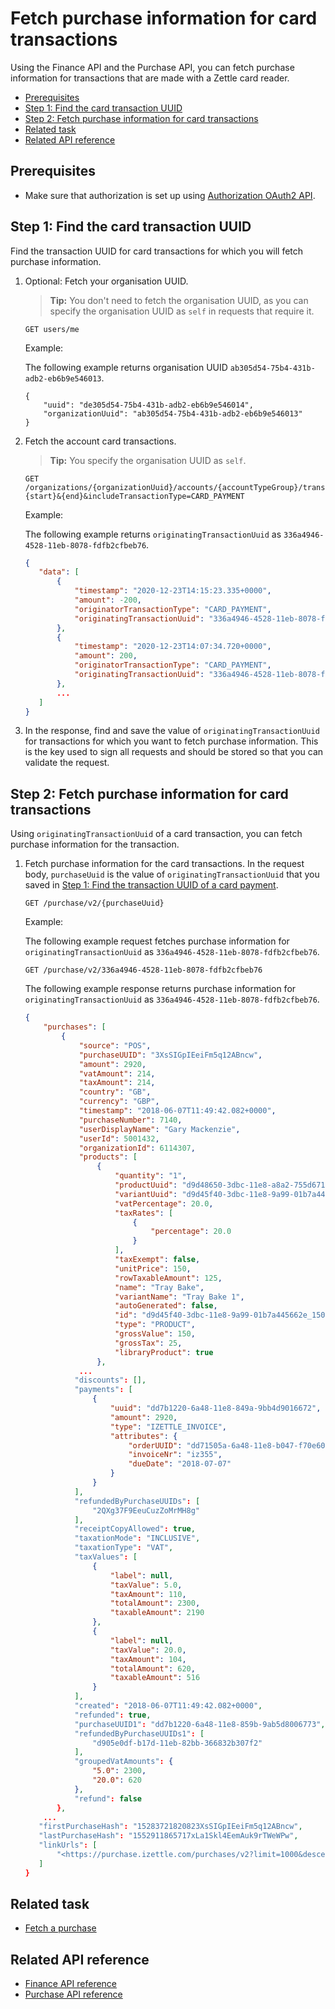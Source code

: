 Fetch purchase information for card transactions
===
Using the Finance API and the Purchase API, you can fetch purchase information for transactions that are made with a Zettle card reader.

* [Prerequisites](#prerequisites)
* [Step 1: Find the card transaction UUID](#step-1-find-the-card-transaction-uuid)
* [Step 2: Fetch purchase information for card transactions](#step-2-fetch-purchase-information-for-card-transactions)
* [Related task](#related-task)
* [Related API reference](#related-api-reference)

## Prerequisites
* Make sure that authorization is set up using [Authorization OAuth2 API](../../authorization.adoc). 
<!-- to be continued if any -->

## Step 1: Find the card transaction UUID
Find the transaction UUID for card transactions for which you will fetch purchase information.  

1. Optional: Fetch your organisation UUID. 
   > **Tip:** You don't need to fetch the organisation UUID, as you can specify the organisation UUID as `self` in requests that require it.

    ```
    GET users/me
    ```
   Example:
       
   The following example returns organisation UUID `ab305d54-75b4-431b-adb2-eb6b9e546013`.

    ```
    {
        "uuid": "de305d54-75b4-431b-adb2-eb6b9e546014",
        "organizationUuid": "ab305d54-75b4-431b-adb2-eb6b9e546013"
    }
    ```
       
2. Fetch the account card transactions.
   > **Tip:** You specify the organisation UUID as `self`.

    ```
    GET /organizations/{organizationUuid}/accounts/{accountTypeGroup}/transactions?{start}&{end}&includeTransactionType=CARD_PAYMENT
    ```
   Example:
       
   The following example returns `originatingTransactionUuid` as `336a4946-4528-11eb-8078-fdfb2cfbeb76`.

    ```json
    {
       "data": [
           {
               "timestamp": "2020-12-23T14:15:23.335+0000",
               "amount": -200,
               "originatorTransactionType": "CARD_PAYMENT",
               "originatingTransactionUuid": "336a4946-4528-11eb-8078-fdfb2cfbeb76"
           },
           {
               "timestamp": "2020-12-23T14:07:34.720+0000",
               "amount": 200,
               "originatorTransactionType": "CARD_PAYMENT",
               "originatingTransactionUuid": "336a4946-4528-11eb-8078-fdfb2cfbeb76"
           },
           ...
       ]
   }
    ```

3. In the response, find and save the value of `originatingTransactionUuid` for transactions for which you want to fetch purchase information. This is the key used to sign all requests and should be stored so that you can validate the request.

## Step 2: Fetch purchase information for card transactions
Using `originatingTransactionUuid` of a card transaction, you can fetch purchase information for the transaction.

1. Fetch purchase information for the card transactions. In the request body, `purchaseUuid` is the value of `originatingTransactionUuid` that you saved in [Step 1: Find the transaction UUID of a card payment](#step-1-find-the-transaction-uuid-of-a-card-payment).
    
    ```
    GET /purchase/v2/{purchaseUuid}
    ```
      
    Example:
    
    The following example request fetches purchase information for `originatingTransactionUuid` as `336a4946-4528-11eb-8078-fdfb2cfbeb76`.
    ```
    GET /purchase/v2/336a4946-4528-11eb-8078-fdfb2cfbeb76
    ```
    The following example response returns purchase information for `originatingTransactionUuid` as `336a4946-4528-11eb-8078-fdfb2cfbeb76`.
    
    ```json
    {
        "purchases": [
            {
                "source": "POS",
                "purchaseUUID": "3XsSIGpIEeiFm5q12ABncw",
                "amount": 2920,
                "vatAmount": 214,
                "taxAmount": 214,
                "country": "GB",
                "currency": "GBP",
                "timestamp": "2018-06-07T11:49:42.082+0000",
                "purchaseNumber": 7140,
                "userDisplayName": "Gary Mackenzie",
                "userId": 5001432,
                "organizationId": 6114307,
                "products": [
                    {
                        "quantity": "1",
                        "productUuid": "d9d48650-3dbc-11e8-a8a2-755d6719203e",
                        "variantUuid": "d9d45f40-3dbc-11e8-9a99-01b7a445662e",
                        "vatPercentage": 20.0,
                        "taxRates": [
                            {
                                "percentage": 20.0
                            }
                        ],
                        "taxExempt": false,
                        "unitPrice": 150,
                        "rowTaxableAmount": 125,
                        "name": "Tray Bake",
                        "variantName": "Tray Bake 1",
                        "autoGenerated": false,
                        "id": "d9d45f40-3dbc-11e8-9a99-01b7a445662e_150",
                        "type": "PRODUCT",
                        "grossValue": 150,
                        "grossTax": 25,
                        "libraryProduct": true
                    },
                ...
               "discounts": [],
               "payments": [
                   {
                       "uuid": "dd7b1220-6a48-11e8-849a-9bb4d9016672",
                       "amount": 2920,
                       "type": "IZETTLE_INVOICE",
                       "attributes": {
                           "orderUUID": "dd71505a-6a48-11e8-b047-f70e60a9a038",
                           "invoiceNr": "iz355",
                           "dueDate": "2018-07-07"
                       }
                   }
               ],
               "refundedByPurchaseUUIDs": [
                   "2QXg37F9EeuCuzZoMrMH8g"
               ],
               "receiptCopyAllowed": true,
               "taxationMode": "INCLUSIVE",
               "taxationType": "VAT",
               "taxValues": [
                   {
                       "label": null,
                       "taxValue": 5.0,
                       "taxAmount": 110,
                       "totalAmount": 2300,
                       "taxableAmount": 2190
                   },
                   {
                       "label": null,
                       "taxValue": 20.0,
                       "taxAmount": 104,
                       "totalAmount": 620,
                       "taxableAmount": 516
                   }
               ],
               "created": "2018-06-07T11:49:42.082+0000",
               "refunded": true,
               "purchaseUUID1": "dd7b1220-6a48-11e8-859b-9ab5d8006773",
               "refundedByPurchaseUUIDs1": [
                   "d905e0df-b17d-11eb-82bb-366832b307f2"
               ],
               "groupedVatAmounts": {
                   "5.0": 2300,
                   "20.0": 620
               },
               "refund": false
           },
        ...
       "firstPurchaseHash": "15283721820823XsSIGpIEeiFm5q12ABncw",
       "lastPurchaseHash": "1552911865717xLa1Skl4EemAuk9rTWeWPw",
       "linkUrls": [
           "<https://purchase.izettle.com/purchases/v2?limit=1000&descending=false&lastPurchaseHash=1552911865717xLa1Skl4EemAuk9rTWeWPw>; rel=\"next\""
       ]
   }
    ```

## Related task
* [Fetch a purchase](../../purchase.adoc#fetch-a-purchase)

## Related API reference
* [Finance API reference](../api-reference.md)
* [Purchase API reference](../../purchase.adoc)
<!-- Add more references if needed. -->